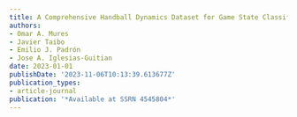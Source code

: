 ```yaml
---
title: A Comprehensive Handball Dynamics Dataset for Game State Classification
authors:
- Omar A. Mures
- Javier Taibo
- Emilio J. Padrón
- Jose A. Iglesias-Guitian
date: 2023-01-01
publishDate: '2023-11-06T10:13:39.613677Z'
publication_types:
- article-journal
publication: '*Available at SSRN 4545804*'
---
```

